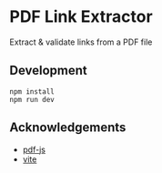 # PDF Link Extractor

Extract & validate links from a PDF file

## Development

```
npm install
npm run dev
```

## Acknowledgements

- [pdf-js](https://mozilla.github.io/pdf.js/)
- [vite](https://vitejs.dev/)
